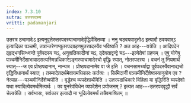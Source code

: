 ```yaml
---
index: 7.3.10
sutra: उत्तरपदस्य
vritti: padamanjari
---
```


 उतरत्र ठचामादेःऽ इत्यनुवृतेरुतरपदस्याचामादेर्वृद्धिर्वेदितव्या । ननु चठवयवादृतोःऽ इत्यादौ ठवयवाद्ऽ इत्यादिका पञ्चमी, तत्रान्तरेणाप्युतरपदग्रहणमुतरपदस्यैव भविष्यति ? अत आह---यत्रेति । आदिपदेन ठ्हृद्भगसिन्ध्वन्ते पूर्वपदस्य चऽ, अनुशतिकादीनां चऽ, ठ्देवताद्वन्द्वे चऽ---इत्येतेषां ग्रहणम् । एषु योगेषु पञ्चमीनिर्देशाभावादसत्यस्मिन्नधिकारेऽङ्गस्याचामादेरचो वृद्धिः स्यात्, नोतरपदस्य । वचनं तु नियमार्थं स्यात्---ज एव प्रोष्ठपदानाम्, नान्यत्र । प्रोष्ठपदानामेव वा जे इति । वचनसामर्थ्याद्वा पूर्वपदस्यैवानाद्यचो वृद्धिविधानार्थं स्यात् । तस्मादेतदर्थमेवायमधिकारः कर्तव्यः । किमिदानीं पञ्चमीनिर्देशेष्वस्यानुयोग एव ? नेत्याह---पञ्चमीनिर्देशेष्वपीति । वृद्धेश्च व्यपदेशार्थमिति । उतरपदाधिकारे विहिता या वृद्धिरिति व्यपदेशो यथा स्यादित्येवमर्थमित्यर्थः । क्व पुनरेवंविधेन व्यपदेशेन प्रयोजनम् ? इत्यत आह---उतरपदवृद्धौ सर्वं चेत्यत्रेति । सर्वभासः, सर्वकार इत्यादौ मा भूदित्येवमर्थं तत्रैवमाश्रितम् ॥